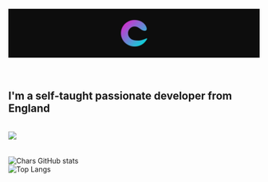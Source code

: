 <p align="center"><a href="https://c-h-a-r.github.io"><img width="100%" height="60%" alt="Hello, I'm Char. I do open source!" src="./assets/gh-banner.jpg" /></a></p>

<br />

 <p align="center">
<h2>I'm a self-taught passionate developer from England</h2>
<br>
<img src="https://skillicons.dev/icons?i=js,ts,nodejs,html,css,py,express,figma,git,mongodb,tauri,replit,robloxstudio,vscode">  
<br><br>

![Chars GitHub stats](https://github-readme-stats.vercel.app/api?username=c-h-a-r&show_icons=true&theme=dark)
<br>
![Top Langs](https://github-readme-stats.vercel.app/api/top-langs/?username=anuraghazra&layout=pie&theme=dark)

</p>
